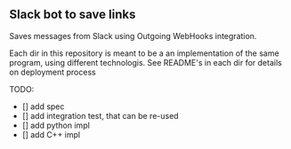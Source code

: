 Slack bot to save links
-----------------------

Saves messages from Slack using Outgoing WebHooks integration.

Each dir in this repository is meant to be a an implementation of the same program, using different technologis.
See README's in each dir for details on deployment process


TODO:
  - [] add spec
  - [] add integration test, that can be re-used
  - [] add python impl
  - [] add C++ impl